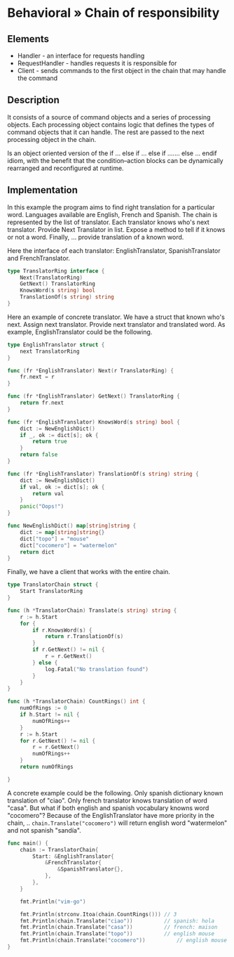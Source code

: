 # Behavioral » Chain of responsibility

## Elements

- Handler - an interface for requests handling
- RequestHandler - handles requests it is responsible for
- Client - sends commands to the first object in the chain that may handle the command

## Description

It consists of a source of command objects and a series of processing objects.
Each processing object contains logic that defines the types of command objects
that it can handle. The rest are passed to the next processing object in the
chain.

Is an object oriented version of the if ... else if ... else if ....... else
... endif idiom, with the benefit that the condition–action blocks can be
dynamically rearranged and reconfigured at runtime.

## Implementation

In this example the program aims to find right translation for a particular
word. Languages available are English, French and Spanish. The chain is
represented by the list of translator. Each translator knows who's next
translator. Provide Next Translator in list. Expose a method to tell if it
knows or not a word. Finally, … provide translation of a known word.

Here the interface of each translator: EnglishTranslator, SpanishTranslator and
FrenchTranslator.

```go
type TranslatorRing interface {
	Next(TranslatorRing)
	GetNext() TranslatorRing
	KnowsWord(s string) bool
	TranslationOf(s string) string
}
```

Here an example of concrete translator. We have a struct that known who's next.
Assign next translator. Provide next translator and translated word. As
example, EnglishTranslator could be the following.

```go
type EnglishTranslator struct {
	next TranslatorRing
}

func (fr *EnglishTranslator) Next(r TranslatorRing) {
	fr.next = r
}

func (fr *EnglishTranslator) GetNext() TranslatorRing {
	return fr.next
}

func (fr *EnglishTranslator) KnowsWord(s string) bool {
	dict := NewEnglishDict()
	if _, ok := dict[s]; ok {
		return true
	}
	return false
}

func (fr *EnglishTranslator) TranslationOf(s string) string {
	dict := NewEnglishDict()
	if val, ok := dict[s]; ok {
		return val
	}
	panic("Oops!")
}

func NewEnglishDict() map[string]string {
	dict := map[string]string{}
	dict["topo"] = "mouse"
	dict["cocomero"] = "watermelon"
	return dict
}
```

Finally, we have a client that works with the entire chain.

```go
type TranslatorChain struct {
	Start TranslatorRing
}

func (h *TranslatorChain) Translate(s string) string {
	r := h.Start
	for {
		if r.KnowsWord(s) {
			return r.TranslationOf(s)
		}
		if r.GetNext() != nil {
			r = r.GetNext()
		} else {
			log.Fatal("No translation found")
		}
	}
}

func (h *TranslatorChain) CountRings() int {
	numOfRings := 0
	if h.Start != nil {
		numOfRings++
	}
	r := h.Start
	for r.GetNext() != nil {
		r = r.GetNext()
		numOfRings++
	}
	return numOfRings

}
```

A concrete example could be the following. Only spanish dictionary known
translation of "ciao". Only french translator knows translation of word
"casa". But what if both english and spanish vocabulary knowns word
"cocomero"? Because of the EnglishTranslator have more priority in the chain,
.. `chain.Translate("cocomero")` will return english word "watermelon" and
not spanish "sandía".

```go
func main() {
	chain := TranslatorChain{
		Start: &EnglishTranslator{
			&FrenchTranslator{
				&SpanishTranslator{},
			},
		},
	}

	fmt.Println("vim-go")

	fmt.Println(strconv.Itoa(chain.CountRings())) // 3
	fmt.Println(chain.Translate("ciao"))          // spanish: hola
	fmt.Println(chain.Translate("casa"))          // french: maison
	fmt.Println(chain.Translate("topo"))          // english mouse
	fmt.Println(chain.Translate("cocomero"))          // english mouse
}
```
